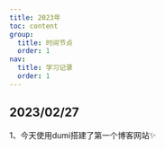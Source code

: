 ```yaml
---
title: 2023年
toc: content
group:
  title: 时间节点
  order: 1
nav: 
  title: 学习记录
  order: 1
---
```


## 2023/02/27
1、今天使用dumi搭建了第一个博客网站✨
